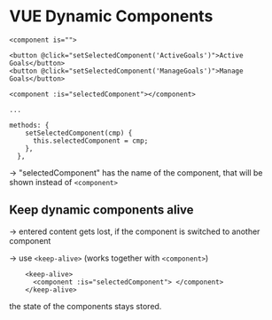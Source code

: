 # VUE Dynamic Components

`<component is="">`

```vue
<button @click="setSelectedComponent('ActiveGoals')">Active Goals</button>
<button @click="setSelectedComponent('ManageGoals')">Manage Goals</button>

<component :is="selectedComponent"></component>

...

methods: {
    setSelectedComponent(cmp) {
      this.selectedComponent = cmp;
    },
  },
```

-> "selectedComponent" has the name of the component, that will be shown instead of `<component>`

## Keep dynamic components alive

-> entered content gets lost, if the component is switched to another component

-> use `<keep-alive>` (works together with `<component>`)

```vue
    <keep-alive>
      <component :is="selectedComponent"> </component>
    </keep-alive>
```

the state of the components stays stored.

